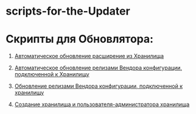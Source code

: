 # scripts-for-the-Updater
# Скрипты для Обновлятора:

1. [Автоматическое обновление расширение из Хранилища](https://github.com/VladimirProgrammist1C/scripts-for-the-Updater/blob/main/Обновление%20расширения%20из%20Хранилища.md)

2. [Автоматическое обновление релизами Вендора конфигурации, подключенной к Хранилищу](https://github.com/VladimirProgrammist1C/scripts-for-the-Updater/blob/main/Обновление%20релизами%20Вендора%20конфигурации%2C%20подключенной%20к%20хранилищу.md)

3. [Обновление релизами Вендора конфигурации, подключенной к хранилищу](https://github.com/VladimirProgrammist1C/scripts-for-the-Updater/blob/main/Обновление%20релизами%20Вендора%20конфигурации%2C%20подключенной%20к%20хранилищу.md)

4. [Создание хранилища и пользователя-администратора хранилища](https://github.com/VladimirProgrammist1C/scripts-for-the-Updater/blob/main/Создание%20хранилища%20и%20пользователя-администратора%20хранилища.md)
